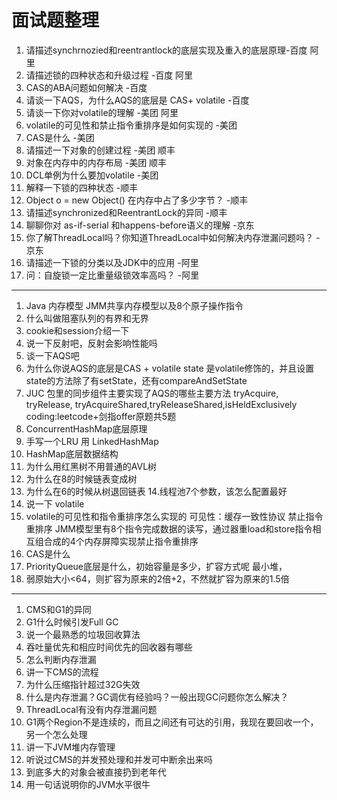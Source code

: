 # 面试题整理

1. 请描述synchrnozied和reentrantlock的底层实现及重入的底层原理-百度 阿里
2. 请描述锁的四种状态和升级过程 -百度 阿里
3. CAS的ABA问题如何解决 -百度
4. 请谈一下AQS，为什么AQS的底层是 CAS+ volatile  -百度
5. 请谈一下你对volatile的理解  -美团 阿里
6. volatile的可见性和禁止指令重排序是如何实现的 -美团
7. CAS是什么 -美团
8. 请描述一下对象的创建过程 -美团 顺丰
9. 对象在内存中的内存布局 -美团 顺丰
10. DCL单例为什么要加volatile  -美团
11. 解释一下锁的四种状态  -顺丰
12. Object o = new Object() 在内存中占了多少字节？ -顺丰
13. 请描述synchronized和ReentrantLock的异同 -顺丰
14. 聊聊你对 as-if-serial 和happens-before语义的理解 -京东
15. 你了解ThreadLocal吗？你知道ThreadLocal中如何解决内存泄漏问题吗？ -京东
16. 请描述一下锁的分类以及JDK中的应用 -阿里
17. 问：自旋锁一定比重量级锁效率高吗？ -阿里

--------------------------------------------------
1. Java 内存模型  JMM共享内存模型以及8个原子操作指令
2. 什么叫做阻塞队列的有界和无界
3. cookie和session介绍一下
4. 说一下反射吧，反射会影响性能吗
5. 谈一下AQS吧
6. 为什么你说AQS的底层是CAS + volatile state 是volatile修饰的，并且设置state的方法除了有setState，还有compareAndSetState
7. JUC 包里的同步组件主要实现了AQS的哪些主要方法 tryAcquire, tryRelease, tryAcquireShared,tryReleaseShared,isHeldExclusively coding:leetcode+剑指offer原题共5题
8. ConcurrentHashMap底层原理
9. 手写一个LRU 用 LinkedHashMap
10. HashMap底层数据结构
11. 为什么用红黑树不用普通的AVL树
12. 为什么在8的时候链表变成树
13. 为什么在6的时候从树退回链表
14.线程池7个参数，该怎么配置最好
15. 说一下 volatile
16. volatile的可见性和指令重排序怎么实现的 可见性：缓存一致性协议  禁止指令重排序 JMM模型里有8个指令完成数据的读写，通过器重load和store指令相互组合成的4个内存屏障实现禁止指令重排序
17. CAS是什么
18. PriorityQueue底层是什么，初始容量是多少，扩容方式呢  最小堆，
19. 弱原始大小<64，则扩容为原来的2倍+2，不然就扩容为原来的1.5倍

---------------------------------------------------
1. CMS和G1的异同
2. G1什么时候引发Full GC 
3. 说一个最熟悉的垃圾回收算法
4. 吞吐量优先和相应时间优先的回收器有哪些
5. 怎么判断内存泄漏
6. 讲一下CMS的流程
7. 为什么压缩指针超过32G失效
8. 什么是内存泄漏？GC调优有经验吗？一般出现GC问题你怎么解决？
9. ThreadLocal有没有内存泄漏问题
10. G1两个Region不是连续的，而且之间还有可达的引用，我现在要回收一个，另一个怎么处理
11. 讲一下JVM堆内存管理
12. 听说过CMS的并发预处理和并发可中断余出来吗
13. 到底多大的对象会被直接扔到老年代
14. 用一句话说明你的JVM水平很牛


